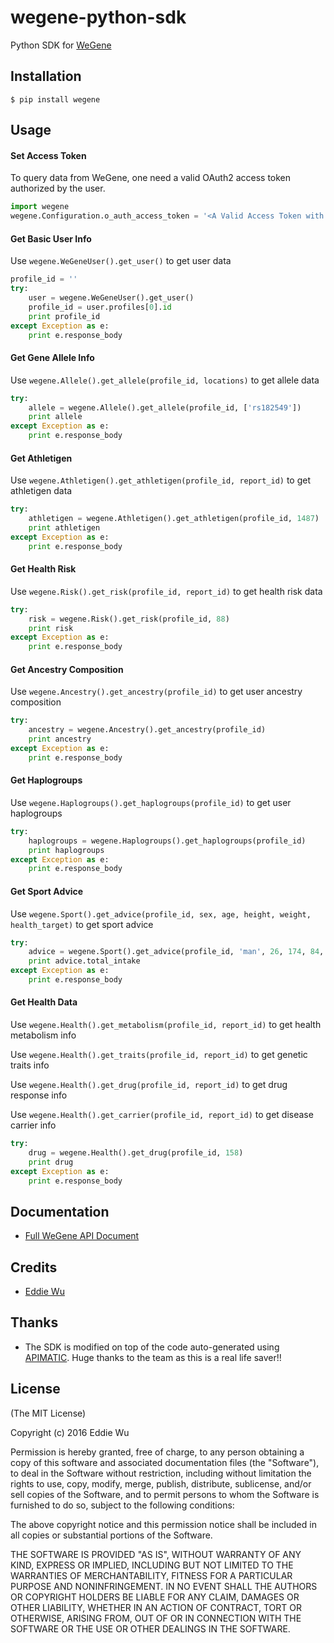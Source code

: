 # wegene-python-sdk

Python SDK for [WeGene](https://www.wegene.com)

## Installation

    $ pip install wegene

## Usage

#### Set Access Token

To query data from WeGene, one need a valid OAuth2 access token authorized by
the user.


```python
import wegene
wegene.Configuration.o_auth_access_token = '<A Valid Access Token with Proper Scope>'
```

#### Get Basic User Info

Use `wegene.WeGeneUser().get_user()` to get user data

```python
profile_id = ''
try:
    user = wegene.WeGeneUser().get_user()
    profile_id = user.profiles[0].id
    print profile_id
except Exception as e:
    print e.response_body
```

#### Get Gene Allele Info

Use `wegene.Allele().get_allele(profile_id, locations)` to get allele data

```python
try:
    allele = wegene.Allele().get_allele(profile_id, ['rs182549'])
    print allele
except Exception as e:
    print e.response_body
```

#### Get Athletigen

Use `wegene.Athletigen().get_athletigen(profile_id, report_id)` to get athletigen data

```python
try:
    athletigen = wegene.Athletigen().get_athletigen(profile_id, 1487)
    print athletigen
except Exception as e:
    print e.response_body
```

#### Get Health Risk

Use `wegene.Risk().get_risk(profile_id, report_id)` to get health risk data

```python
try:
    risk = wegene.Risk().get_risk(profile_id, 88)
    print risk
except Exception as e:
    print e.response_body
```

#### Get Ancestry Composition

Use `wegene.Ancestry().get_ancestry(profile_id)` to get user ancestry composition

```python
try:
    ancestry = wegene.Ancestry().get_ancestry(profile_id)
    print ancestry
except Exception as e:
    print e.response_body
```

#### Get Haplogroups

Use `wegene.Haplogroups().get_haplogroups(profile_id)` to get user haplogroups

```python
try:
    haplogroups = wegene.Haplogroups().get_haplogroups(profile_id)
    print haplogroups
except Exception as e:
    print e.response_body
```

#### Get Sport Advice

Use `wegene.Sport().get_advice(profile_id, sex, age, height, weight, health_target)` to get sport advice

```python
try:
    advice = wegene.Sport().get_advice(profile_id, 'man', 26, 174, 84, 'slimming')
    print advice.total_intake
except Exception as e:
    print e.response_body
```

#### Get Health Data

Use `wegene.Health().get_metabolism(profile_id, report_id)` to get health metabolism info

Use `wegene.Health().get_traits(profile_id, report_id)` to get genetic traits info

Use `wegene.Health().get_drug(profile_id, report_id)` to get drug response info

Use `wegene.Health().get_carrier(profile_id, report_id)` to get disease carrier info

```python
try:
    drug = wegene.Health().get_drug(profile_id, 158)
    print drug
except Exception as e:
    print e.response_body
```

## Documentation
  - [Full WeGene API Document](https://api.wegene.com/docs/)


## Credits
  - [Eddie Wu](https://xraywu.github.io)

## Thanks
  - The SDK is modified on top of the code auto-generated using [APIMATIC](https://apimatic.io). Huge thanks to the team as this is a real life saver!!

## License

(The MIT License)

Copyright (c) 2016 Eddie Wu

Permission is hereby granted, free of charge, to any person obtaining a copy of this software and associated documentation files (the "Software"), to deal in the Software without restriction, including without limitation the rights to use, copy, modify, merge, publish, distribute, sublicense, and/or sell copies of the Software, and to permit persons to whom the Software is furnished to do so, subject to the following conditions:

The above copyright notice and this permission notice shall be included in all copies or substantial portions of the Software.

THE SOFTWARE IS PROVIDED "AS IS", WITHOUT WARRANTY OF ANY KIND, EXPRESS OR IMPLIED, INCLUDING BUT NOT LIMITED TO THE WARRANTIES OF MERCHANTABILITY, FITNESS FOR A PARTICULAR PURPOSE AND NONINFRINGEMENT. IN NO EVENT SHALL THE AUTHORS OR COPYRIGHT HOLDERS BE LIABLE FOR ANY CLAIM, DAMAGES OR OTHER LIABILITY, WHETHER IN AN ACTION OF CONTRACT, TORT OR OTHERWISE, ARISING FROM, OUT OF OR IN CONNECTION WITH THE SOFTWARE OR THE USE OR OTHER DEALINGS IN THE SOFTWARE.
